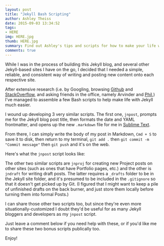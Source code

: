 ```yaml
---
layout: post
title: "Jekyll Bash Scripting"
author: Ashley Theiss
date: 2015-09-03 13:34:52
tags: 
- HERE
img: HERE.jpg
thumb: HERE.jpg
summary: Find out Ashley's tips and scripts for how to make your life with Jekyll and the Terminal completely streamlined.
comments: true
---
```


While I was in the process of building this Jekyll blog, and several other Jekyll-based sites I have on the go, I decided that I needed a simple, reliable, and consistent way of writing and posting new content onto each respective site.

After extensive research (i.e. by Googling, browsing [Github](https://www.github.com/) and [StackOverflow](https://stackoverflow.com/), and asking friends in the office, namely Arvinder and [Phil](https://github.com/pjama),) I've managed to assemble a few Bash scripts to help make life with Jekyll much easier.

I wound up developing 3 very similar scripts. The first one, `jnpost`, prompts me for the Jekyll blog post title, then formats the date and YAML frontmatter, and opens up the new `.markdown` file for me in [Sublime Text](https://www.sublimetext.com/).

From there, I can simply write the body of my post in Markdown, `Cmd + S` to save it to disk, then return to my terminal, `git add .` then `git commit -m "Commit message"` then `git push` and it's on the web.

Here's what the `jnpost` script looks like:

<script src="https://gist.github.com/beforeyouknowit/2707b0705338873b9b07.js"></script>

The other two similar scripts are `jnproj` for creating new Project posts on other sites (such as ones that have Portfolio pages, etc.) and the other is `jndraft` for writing draft posts. The latter requires a `_drafts` folder to be in the Jekyll site folder, and it's presumed to be included in the `.gitignore` so that it doesn't get picked up by Git. (I figured that I might want to keep a pile of unfinished drafts on the back burner, and just store them locally before turning them into formal Posts.)

I can share those other two scripts too, but since they're even more situationally-customized I doubt they'd be useful for as many Jekyll bloggers and developers as my `jnpost` script.

Just leave a comment below if you need help with these, or if you'd like me to share these two bonus scripts publically too.

Enjoy!
